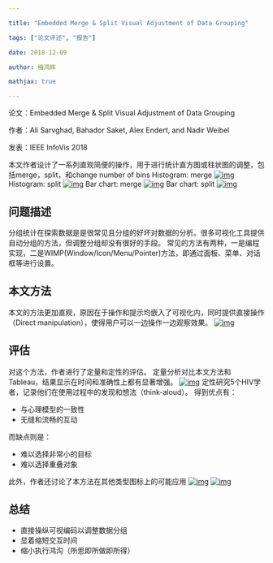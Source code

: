 ```yaml
---

title: "Embedded Merge & Split Visual Adjustment of Data Grouping"

tags: ["论文评述", "报告"]

date: 2018-12-09

author: 梅鸿辉

mathjax: true

---
```



论文：Embedded Merge & Split Visual Adjustment of Data Grouping

作者：Ali Sarvghad, Bahador Saket, Alex Endert, and Nadir Weibel

发表：IEEE InfoVis 2018



本文作者设计了一系列直观简便的操作，用于进行统计直方图或柱状图的调整，包括merge，split，和change number of bins
Histogram: merge
[![img](http://www.cad.zju.edu.cn/home/vagblog/wp-content/uploads/2018/11/%E5%9B%BE%E7%89%8711.png)](http://www.cad.zju.edu.cn/home/vagblog/wp-content/uploads/2018/11/图片11.png)
Histogram: split
[![img](http://www.cad.zju.edu.cn/home/vagblog/wp-content/uploads/2018/11/%E5%9B%BE%E7%89%8721.png)](http://www.cad.zju.edu.cn/home/vagblog/wp-content/uploads/2018/11/图片21.png)
Bar chart: merge
[![img](http://www.cad.zju.edu.cn/home/vagblog/wp-content/uploads/2018/11/%E5%9B%BE%E7%89%8731.png)](http://www.cad.zju.edu.cn/home/vagblog/wp-content/uploads/2018/11/图片31.png)
Bar chart: split
[![img](http://www.cad.zju.edu.cn/home/vagblog/wp-content/uploads/2018/11/%E5%9B%BE%E7%89%8741.png)](http://www.cad.zju.edu.cn/home/vagblog/wp-content/uploads/2018/11/图片41.png)

## 问题描述

分组统计在探索数据是是很常见且分组的好坏对数据的分析。很多可视化工具提供自动分组的方法，但调整分组却没有很好的手段。
常见的方法有两种，一是编程实现，二是WIMP(Window/Icon/Menu/Pointer)方法，即通过面板、菜单、对话框等进行设置。

## 本文方法

本文的方法更加直观，原因在于操作和提示均嵌入了可视化内，同时提供直接操作（Direct manipulation），使得用户可以一边操作一边观察效果。
[![img](http://www.cad.zju.edu.cn/home/vagblog/wp-content/uploads/2018/11/%E5%9B%BE%E7%89%878.png)](http://www.cad.zju.edu.cn/home/vagblog/wp-content/uploads/2018/11/图片8.png)

## 评估

对这个方法，作者进行了定量和定性的评估。
定量分析对比本文方法和Tableau，结果显示在时间和准确性上都有显著增强。
[![img](http://www.cad.zju.edu.cn/home/vagblog/wp-content/uploads/2018/11/%E5%9B%BE%E7%89%875.png)](http://www.cad.zju.edu.cn/home/vagblog/wp-content/uploads/2018/11/图片5.png)
定性研究5个HIV学者，记录他们在使用过程中的发现和想法（think-aloud）。
得到优点有：

- 与心理模型的一致性
- 无缝和流畅的互动

而缺点则是：

- 难以选择非常小的目标
- 难以选择重叠对象

此外，作者还讨论了本方法在其他类型图标上的可能应用
[![img](http://www.cad.zju.edu.cn/home/vagblog/wp-content/uploads/2018/11/%E5%9B%BE%E7%89%876.png)](http://www.cad.zju.edu.cn/home/vagblog/wp-content/uploads/2018/11/图片6.png)
[![img](http://www.cad.zju.edu.cn/home/vagblog/wp-content/uploads/2018/11/%E5%9B%BE%E7%89%877.png)](http://www.cad.zju.edu.cn/home/vagblog/wp-content/uploads/2018/11/图片7.png)

## 总结

- 直接操纵可视编码以调整数据分组
- 显着缩短交互时间
- 缩小执行鸿沟（所思即所做即所得）

